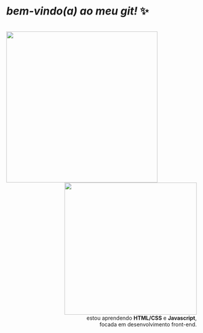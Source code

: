 

 # *bem-vindo(a) ao meu git!* :sparkles: 
<br>
<img src="https://pa1.narvii.com/6968/360596b1c90fc787fb17a3325f6994c2900b8488r1-500-268_hq.gif" width="400" align="left">

<p align="right"/> 
<img src="https://steamuserimages-a.akamaihd.net/ugc/782988357732661864/C0C0C893927A3F5E5603F7EE520B90F88AA1E6BA/" width="350"> <br>
estou aprendendo <b>HTML/CSS</b> e <b>Javascript</b>,<br> focada em desenvolvimento front-end. 
</p>


<!--
**larissabenedet/larissabenedet** is a ✨ _special_ ✨ repository because its `README.md` (this file) appears on your GitHub profile.

